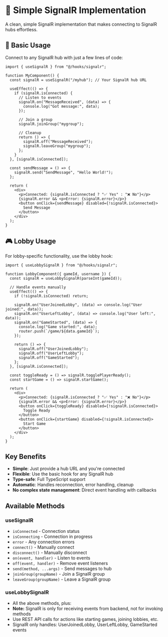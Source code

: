 # 🚀 Simple SignalR Implementation

A clean, simple SignalR implementation that makes connecting to SignalR hubs effortless.

## 🎯 Basic Usage

Connect to any SignalR hub with just a few lines of code:

```tsx
import { useSignalR } from "@/hooks/signalr";

function MyComponent() {
  const signalR = useSignalR("/myhub"); // Your SignalR hub URL

  useEffect(() => {
    if (signalR.isConnected) {
      // Listen to events
      signalR.on("MessageReceived", (data) => {
        console.log("Got message:", data);
      });

      // Join a group
      signalR.joinGroup("mygroup");

      // Cleanup
      return () => {
        signalR.off("MessageReceived");
        signalR.leaveGroup("mygroup");
      };
    }
  }, [signalR.isConnected]);

  const sendMessage = () => {
    signalR.send("SendMessage", "Hello World!");
  };

  return (
    <div>
      <p>Connected: {signalR.isConnected ? "✅ Yes" : "❌ No"}</p>
      {signalR.error && <p>Error: {signalR.error}</p>}
      <button onClick={sendMessage} disabled={!signalR.isConnected}>
        Send Message
      </button>
    </div>
  );
}
```

## 🎮 Lobby Usage

For lobby-specific functionality, use the lobby hook:

```tsx
import { useLobbySignalR } from "@/hooks/signalr";

function LobbyComponent({ gameId, username }) {
  const signalR = useLobbySignalR(parseInt(gameId));

  // Handle events manually
  useEffect(() => {
    if (!signalR.isConnected) return;

    signalR.on("UserJoinedLobby", (data) => console.log("User joined:", data));
    signalR.on("UserLeftLobby", (data) => console.log("User left:", data));
    signalR.on("GameStarted", (data) => {
      console.log("Game started:", data);
      router.push(`/game/${data.gameId}`);
    });

    return () => {
      signalR.off("UserJoinedLobby");
      signalR.off("UserLeftLobby");
      signalR.off("GameStarted");
    };
  }, [signalR.isConnected]);

  const toggleReady = () => signalR.togglePlayerReady();
  const startGame = () => signalR.startGame();

  return (
    <div>
      <p>Connected: {signalR.isConnected ? "✅ Yes" : "❌ No"}</p>
      {signalR.error && <p>Error: {signalR.error}</p>}
      <button onClick={toggleReady} disabled={!signalR.isConnected}>
        Toggle Ready
      </button>
      <button onClick={startGame} disabled={!signalR.isConnected}>
        Start Game
      </button>
    </div>
  );
}
```

## Key Benefits

- **Simple**: Just provide a hub URL and you're connected
- **Flexible**: Use the basic hook for any SignalR hub
- **Type-safe**: Full TypeScript support
- **Automatic**: Handles reconnection, error handling, cleanup
- **No complex state management**: Direct event handling with callbacks

## Available Methods

### useSignalR

- `isConnected` - Connection status
- `isConnecting` - Connection in progress
- `error` - Any connection errors
- `connect()` - Manually connect
- `disconnect()` - Manually disconnect
- `on(event, handler)` - Listen to events
- `off(event, handler)` - Remove event listeners
- `send(method, ...args)` - Send messages to hub
- `joinGroup(groupName)` - Join a SignalR group
- `leaveGroup(groupName)` - Leave a SignalR group

### useLobbySignalR

- All the above methods, plus:
- **Note:** SignalR is only for receiving events from backend, not for invoking methods
- Use REST API calls for actions like starting games, joining lobbies, etc.
- SignalR only handles: UserJoinedLobby, UserLeftLobby, GameStarted events
